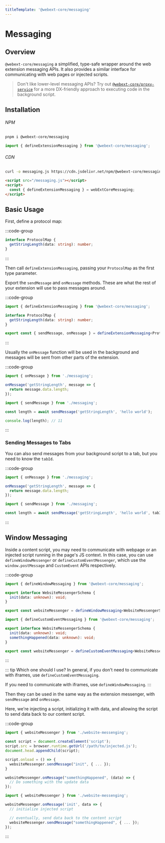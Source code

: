 ```yaml
---
titleTemplate: '@webext-core/messaging'
---
```


# Messaging

<ChipGroup>
  <Chip text="MV2" type="manifest" />
  <Chip text="MV3" type="manifest" />
  <Chip text="Chrome" type="browser" />
  <Chip text="Firefox" type="browser" />
  <Chip text="Safari" type="browser" />
</ChipGroup>

## Overview

`@webext-core/messaging` a simplified, type-safe wrapper around the web extension messaging APIs. It also provides a similar interface for communicating with web pages or injected scripts.

> Don't like lower-level messaging APIs? Try out [`@webext-core/proxy-service`](/guide/proxy-service/) for a more DX-friendly approach to executing code in the background script.

## Installation

###### NPM

```sh
pnpm i @webext-core/messaging
```

```ts
import { defineExtensionMessaging } from '@webext-core/messaging';
```

###### CDN

```sh
curl -o messaging.js https://cdn.jsdelivr.net/npm/@webext-core/messaging/lib/index.global.js
```

```html
<script src="/messaging.js"></script>
<script>
  const { defineExtensionMessaging } = webExtCoreMessaging;
</script>
```

## Basic Usage

First, define a protocol map:

:::code-group

```ts [messaging.ts]
interface ProtocolMap {
  getStringLength(data: string): number;
}
```

:::

Then call `defineExtensionMessaging`, passing your `ProtocolMap` as the first type parameter.

Export the `sendMessage` and `onMessage` methods. These are what the rest of your extension will use to pass messages around.

:::code-group

```ts [messaging.ts]
import { defineExtensionMessaging } from '@webext-core/messaging';

interface ProtocolMap {
  getStringLength(data: string): number;
}

export const { sendMessage, onMessage } = defineExtensionMessaging<ProtocolMap>();
```

:::

Usually the `onMessage` function will be used in the background and messages will be sent from other parts of the extension.

:::code-group

```ts [background.ts]
import { onMessage } from './messaging';

onMessage('getStringLength', message => {
  return message.data.length;
});
```

```ts [content-script.ts]
import { sendMessage } from './messaging';

const length = await sendMessage('getStringLength', 'hello world');

console.log(length); // 11
```

:::

### Sending Messages to Tabs

You can also send messages from your background script to a tab, but you need to know the `tabId`.

:::code-group

```ts [content-script.ts]
import { onMessage } from './messaging';

onMessage('getStringLength', message => {
  return message.data.length;
});
```

```ts [background.ts]
import { sendMessage } from './messaging';

const length = await sendMessage('getStringLength', 'hello world', tabId);
```

:::

## Window Messaging

Inside a content script, you may need to communicate with webpage or an injected script running in the page's JS context. In this case, you can use `defineWindowMessenger` or `defineCustomEventMessenger`, which use the `window.postMessage` and `CustomEvent` APIs respectively.

:::code-group

```ts [Window]
import { defineWindowMessaging } from '@webext-core/messaging';

export interface WebsiteMessengerSchema {
  init(data: unknown): void;
}

export const websiteMessenger = defineWindowMessaging<WebsiteMessengerSchema>();
```

```ts [Custom Event]
import { defineCustomEventMessaging } from '@webext-core/messaging';

export interface WebsiteMessengerSchema {
  init(data: unknown): void;
  somethingHappened(data: unknown): void;
}

export const websiteMessenger = defineCustomEventMessaging<WebsiteMessengerSchema>();
```

:::

::: tip Which one should I use?
In general, if you don't need to communicate with iframes, use `defineCustomEventMessaging`.

If you need to communicate with iframes, use `defineWindowMessaging`.
:::

Then they can be used in the same way as the extension messenger, with `sendMessage` and `onMessage`.

Here, we're injecting a script, initializing it with data, and allowing the script to send data back to our content script.

:::code-group

```ts [Content Script]
import { websiteMessenger } from './website-messenging';

const script = document.createElement('script');
script.src = browser.runtime.getUrl('/path/to/injected.js');
document.head.appendChild(script);

script.onload = () => {
  websiteMessenger.sendMessage("init", { ... });
}

websiteMessenger.onMessage("somethingHappened", (data) => {
  // Do something with the update data
});
```

```ts [Injected script]
import { websiteMessenger } from './website-messenging';

websiteMessenger.onMessage('init', data => {
  // initialize injected script

  // eventually, send data back to the content script
  websiteMessenger.sendMessage("somethingHappened", { ... });
});
```

:::
